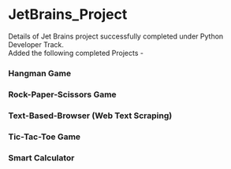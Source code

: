 # JetBrains_Project
Details of Jet Brains project successfully completed under Python Developer Track.<br>
Added the following completed Projects -

### Hangman Game
### Rock-Paper-Scissors Game
### Text-Based-Browser (Web Text Scraping)
### Tic-Tac-Toe Game
### Smart Calculator
